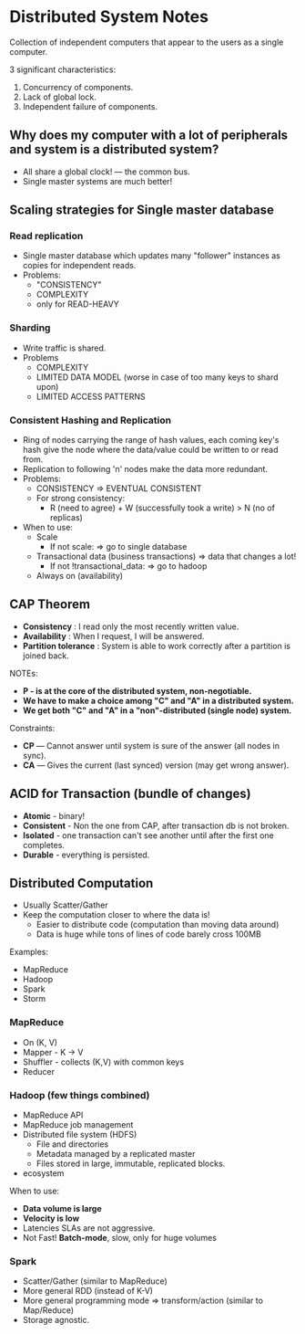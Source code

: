 # Distributed System Notes

Collection of independent computers that appear to the users as a single computer.

3 significant characteristics:

1. Concurrency of components.
2. Lack of global lock.
3. Independent failure of components.

## Why does my computer with a lot of peripherals and system is a distributed system?

- All share a global clock! — the common bus.
- Single master systems are much better!

## Scaling strategies for Single master database

### Read replication

- Single master database which updates many "follower" instances as copies for independent reads.
- Problems:
  - "CONSISTENCY"
  - COMPLEXITY
  - only for READ-HEAVY

### Sharding

- Write traffic is shared.
- Problems
  - COMPLEXITY
  - LIMITED DATA MODEL (worse in case of too many keys to shard upon)
  - LIMITED ACCESS PATTERNS

### Consistent Hashing and Replication

- Ring of nodes carrying the range of hash values, each coming key's hash give the node where the data/value could be written to or read from.
- Replication to following 'n' nodes make the data more redundant.
- Problems:
  - CONSISTENCY => EVENTUAL CONSISTENT
  - For strong consistency:
    - R (need to agree) + W (successfully took a write) > N (no of replicas)
- When to use:
  - Scale
    - If not scale: => go to single database
  - Transactional data (business transactions) => data that changes a lot!
    - If not !transactional_data: => go to hadoop
  - Always on (availability)

## CAP Theorem

- __Consistency__ : I read only the most recently written value.
- __Availability__ : When I request, I will be answered.
- __Partition tolerance__ : System is able to work correctly after a partition is  joined back.

NOTEs:

- __P - is at the core of the distributed system, non-negotiable.__
- __We have to make a choice among "C" and "A" in a distributed system.__
- __We get both "C" and "A" in a "non"-distributed (single node) system.__

Constraints:

- __CP__ — Cannot answer until system is sure of the answer (all nodes in sync).
- __CA__ — Gives the current (last synced) version (may get wrong answer).

## ACID for Transaction (bundle of changes)

- __Atomic__ - binary!
- __Consistent__ - Non the one from CAP, after transaction db is not broken.
- __Isolated__ - one transaction can't see another until after the first one completes.
- __Durable__ - everything is persisted.

## Distributed Computation

- Usually Scatter/Gather
- Keep the computation closer to where the data is!
  - Easier to distribute code (computation than moving data around)
  - Data is huge while tons of lines of code barely cross 100MB

Examples:

- MapReduce
- Hadoop
- Spark
- Storm

### MapReduce

- On (K, V)
- Mapper - K -> V
- Shuffler - collects (K,V) with common keys
- Reducer

### Hadoop (few things combined)

- MapReduce API
- MapReduce job management
- Distributed file system (HDFS)
  - File and directories
  - Metadata managed by a replicated master
  - Files stored in large, immutable, replicated blocks.
- ecosystem

When to use:

- __Data volume is large__
- __Velocity is low__
- Latencies SLAs are not aggressive.
- Not Fast! __Batch-mode__, slow, only for huge volumes

### Spark

- Scatter/Gather (similar to MapReduce)
- More general RDD (instead of K-V)
- More general programming mode => transform/action (similar to Map/Reduce)
- Storage agnostic.
